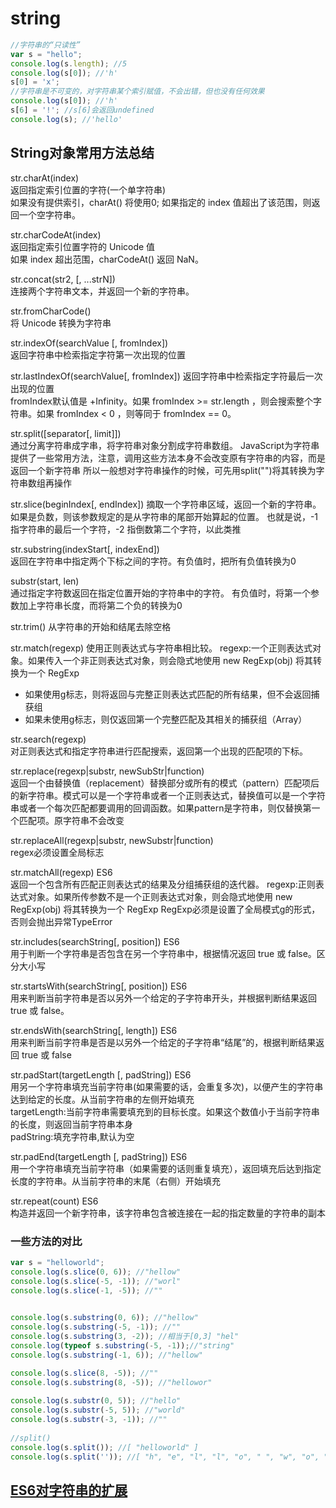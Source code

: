 # string
```javascript
//字符串的“只读性”
var s = "hello";
console.log(s.length); //5
console.log(s[0]); //'h'
s[0] = 'x';
//字符串是不可变的，对字符串某个索引赋值，不会出错，但也没有任何效果
console.log(s[0]); //'h' 
s[6] = '!'; //s[6]会返回undefined
console.log(s); //'hello'
```

## String对象常用方法总结
str.charAt(index)  
返回指定索引位置的字符(一个单字符串)  
如果没有提供索引，charAt() 将使用0; 如果指定的 index 值超出了该范围，则返回一个空字符串。

str.charCodeAt(index)  
返回指定索引位置字符的 Unicode 值  
如果 index 超出范围，charCodeAt() 返回 NaN。

str.concat(str2, [, ...strN])  
连接两个字符串文本，并返回一个新的字符串。

str.fromCharCode()  
将 Unicode 转换为字符串

str.indexOf(searchValue [, fromIndex])  
返回字符串中检索指定字符第一次出现的位置

str.lastIndexOf(searchValue[, fromIndex]) 
返回字符串中检索指定字符最后一次出现的位置  
fromIndex默认值是 +Infinity。如果 fromIndex >= str.length ，则会搜索整个字符串。如果 fromIndex < 0 ，则等同于 fromIndex == 0。

str.split([separator[, limit]])  
通过分离字符串成字串，将字符串对象分割成字符串数组。
JavaScript为字符串提供了一些常用方法，注意，调用这些方法本身不会改变原有字符串的内容，而是返回一个新字符串
所以一般想对字符串操作的时候，可先用split("")将其转换为字符串数组再操作

str.slice(beginIndex[, endIndex])
摘取一个字符串区域，返回一个新的字符串。 如果是负数，则该参数规定的是从字符串的尾部开始算起的位置。
也就是说，-1 指字符串的最后一个字符，-2 指倒数第二个字符，以此类推

str.substring(indexStart[, indexEnd])  
返回在字符串中指定两个下标之间的字符。有负值时，把所有负值转换为0

substr(start, len)  
通过指定字符数返回在指定位置开始的字符串中的字符。 有负值时，将第一个参数加上字符串长度，而将第二个负的转换为0

str.trim() 
从字符串的开始和结尾去除空格
        
str.match(regexp) 
使用正则表达式与字符串相比较。
regexp:一个正则表达式对象。如果传入一个非正则表达式对象，则会隐式地使用 new RegExp(obj) 将其转换为一个 RegExp 
- 如果使用g标志，则将返回与完整正则表达式匹配的所有结果，但不会返回捕获组
- 如果未使用g标志，则仅返回第一个完整匹配及其相关的捕获组（Array）

str.search(regexp)  
对正则表达式和指定字符串进行匹配搜索，返回第一个出现的匹配项的下标。

str.replace(regexp|substr, newSubStr|function)  
返回一个由替换值（replacement）替换部分或所有的模式（pattern）匹配项后的新字符串。模式可以是一个字符串或者一个正则表达式，替换值可以是一个字符串或者一个每次匹配都要调用的回调函数。如果pattern是字符串，则仅替换第一个匹配项。原字符串不会改变

str.replaceAll(regexp|substr, newSubstr|function)    
regex必须设置全局标志

str.matchAll(regexp) ES6  
返回一个包含所有匹配正则表达式的结果及分组捕获组的迭代器。
regexp:正则表达式对象。如果所传参数不是一个正则表达式对象，则会隐式地使用 new RegExp(obj) 将其转换为一个 RegExp   RegExp必须是设置了全局模式g的形式，否则会抛出异常TypeError  

str.includes(searchString[, position]) ES6    
用于判断一个字符串是否包含在另一个字符串中，根据情况返回 true 或 false。区分大小写

str.startsWith(searchString[, position]) ES6  
用来判断当前字符串是否以另外一个给定的子字符串开头，并根据判断结果返回 true 或 false。

str.endsWith(searchString[, length])   ES6  
用来判断当前字符串是否是以另外一个给定的子字符串“结尾”的，根据判断结果返回 true 或 false

str.padStart(targetLength [, padString])  ES6  
用另一个字符串填充当前字符串(如果需要的话，会重复多次)，以便产生的字符串达到给定的长度。从当前字符串的左侧开始填充  
targetLength:当前字符串需要填充到的目标长度。如果这个数值小于当前字符串的长度，则返回当前字符串本身  
padString:填充字符串,默认为空

str.padEnd(targetLength [, padString])  ES6  
用一个字符串填充当前字符串（如果需要的话则重复填充），返回填充后达到指定长度的字符串。从当前字符串的末尾（右侧）开始填充  

str.repeat(count)  ES6  
构造并返回一个新字符串，该字符串包含被连接在一起的指定数量的字符串的副本

### 一些方法的对比
```javascript
var s = "helloworld";
console.log(s.slice(0, 6)); //"hellow" 
console.log(s.slice(-5, -1)); //"worl"
console.log(s.slice(-1, -5)); //""

        
console.log(s.substring(0, 6)); //"hellow"
console.log(s.substring(-5, -1)); //""
console.log(s.substring(3, -2)); //相当于[0,3] "hel"
console.log(typeof s.substring(-5, -1));//"string"
console.log(s.substring(-1, 6)); //"hellow"

console.log(s.slice(8, -5)); //""
console.log(s.substring(8, -5)); //"hellowor" 
        
console.log(s.substr(0, 5)); //"hello"
console.log(s.substr(-5, 5)); //"world"
console.log(s.substr(-3, -1)); //""
        
//split()
console.log(s.split()); //[ "helloworld" ]
console.log(s.split('')); //[ "h", "e", "l", "l", "o", " ", "w", "o", "r", "l", "d" ]
```

## [ES6对字符串的扩展](https://github.com/lancertea/javascript-/blob/master/ES6/string.html)


